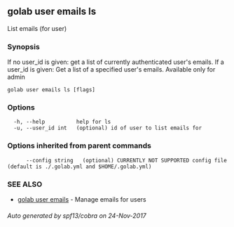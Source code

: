 ## golab user emails ls

List emails (for user)

### Synopsis


If no user_id is given: get a list of currently authenticated user's emails.
If a user_id is given: Get a list of a specified user's emails. Available only for admin

```
golab user emails ls [flags]
```

### Options

```
  -h, --help          help for ls
  -u, --user_id int   (optional) id of user to list emails for
```

### Options inherited from parent commands

```
      --config string   (optional) CURRENTLY NOT SUPPORTED config file (default is ./.golab.yml and $HOME/.golab.yml)
```

### SEE ALSO
* [golab user emails](golab_user_emails.md)	 - Manage emails for users

###### Auto generated by spf13/cobra on 24-Nov-2017
